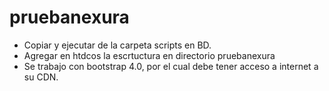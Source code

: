 # pruebanexura
- Copiar y ejecutar de la carpeta scripts en BD.
- Agregar en htdcos la escrtuctura en directorio pruebanexura
- Se trabajo con bootstrap 4.0, por el cual debe tener acceso a internet a su CDN.
